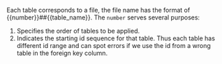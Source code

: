Each table corresponds to a file, the file name has the format of {{number}}##{{table_name}}. The
`number` serves several purposes:

1. Specifies the order of tables to be applied.
1. Indicates the starting id sequence for that table. Thus each table has different id range and
can spot errors if we use the id from a wrong table in the foreign key column.